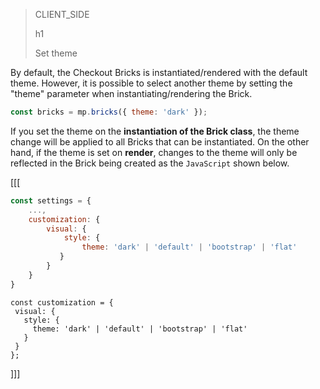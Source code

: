 > CLIENT_SIDE
>
> h1
>
> Set theme 

By default, the Checkout Bricks is instantiated/rendered with the default theme. However, it is possible to select another theme by setting the "theme" parameter when instantiating/rendering the Brick.

```javascript
const bricks = mp.bricks({ theme: 'dark' });
```

If you set the theme on the **instantiation of the Brick class**, the theme change will be applied to all Bricks that can be instantiated. On the other hand, if the theme is set on **render**, changes to the theme will only be reflected in the Brick being created as the `JavaScript` shown below.

[[[
```Javascript
const settings = {
    ...,
    customization: {
        visual: {
            style: {
                theme: 'dark' | 'default' | 'bootstrap' | 'flat'
           }
        }
    }    
}
```
```react-jsx
const customization = {
 visual: {
   style: {
     theme: 'dark' | 'default' | 'bootstrap' | 'flat'
   }
 }
};
```
]]]